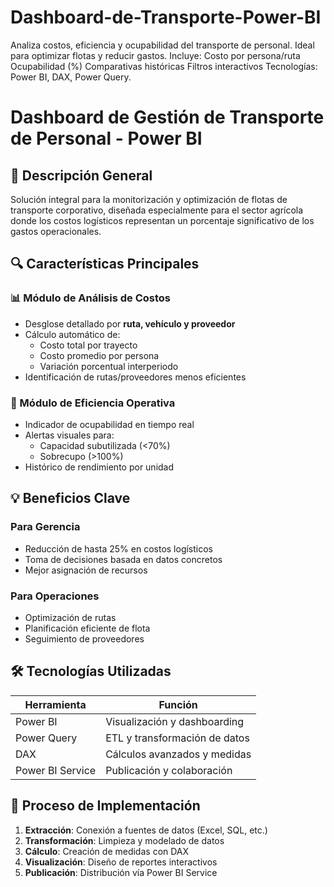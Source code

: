 # Dashboard-de-Transporte-Power-BI
Analiza costos, eficiencia y ocupabilidad del transporte de personal. Ideal para optimizar flotas y reducir gastos. Incluye:  Costo por persona/ruta  Ocupabilidad (%)  Comparativas históricas  Filtros interactivos  Tecnologías: Power BI, DAX, Power Query.

# Dashboard de Gestión de Transporte de Personal - Power BI

## 📌 Descripción General
Solución integral para la monitorización y optimización de flotas de transporte corporativo, diseñada especialmente para el sector agrícola donde los costos logísticos representan un porcentaje significativo de los gastos operacionales.

## 🔍 Características Principales

### 📊 Módulo de Análisis de Costos
- Desglose detallado por **ruta, vehículo y proveedor**
- Cálculo automático de:
  - Costo total por trayecto
  - Costo promedio por persona
  - Variación porcentual interperiodo
- Identificación de rutas/proveedores menos eficientes

### 🚌 Módulo de Eficiencia Operativa
- Indicador de ocupabilidad en tiempo real
- Alertas visuales para:
  - Capacidad subutilizada (<70%)
  - Sobrecupo (>100%)
- Histórico de rendimiento por unidad

## 💡 Beneficios Clave

### Para Gerencia
- Reducción de hasta 25% en costos logísticos
- Toma de decisiones basada en datos concretos
- Mejor asignación de recursos

### Para Operaciones
- Optimización de rutas
- Planificación eficiente de flota
- Seguimiento de proveedores

## 🛠 Tecnologías Utilizadas
| Herramienta | Función |
|------------|---------|
| Power BI | Visualización y dashboarding |
| Power Query | ETL y transformación de datos |
| DAX | Cálculos avanzados y medidas |
| Power BI Service | Publicación y colaboración |

## 🔄 Proceso de Implementación
1. **Extracción**: Conexión a fuentes de datos (Excel, SQL, etc.)
2. **Transformación**: Limpieza y modelado de datos
3. **Cálculo**: Creación de medidas con DAX
4. **Visualización**: Diseño de reportes interactivos
5. **Publicación**: Distribución vía Power BI Service


